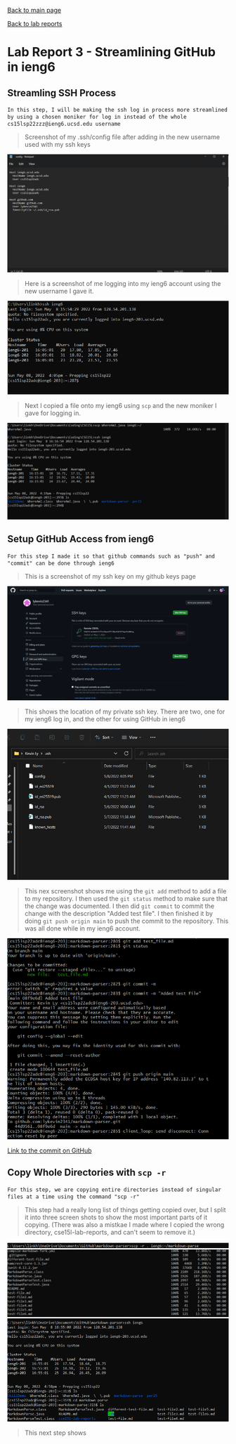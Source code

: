 [Back to main page](https://lykevin2341.github.io/cse15l-lab-reports/index.html)

[Back to lab reports](https://lykevin2341.github.io/cse15l-lab-reports/LabReports.html)

# Lab Report 3 - Streamlining GitHub in ieng6

## Streamling SSH Process
```
In this step, I will be making the ssh log in process more streamlined by using a chosen moniker for log in instead of the whole cs15lsp22zzz@ieng6.ucsd.edu username
```

>Screenshot of my .ssh/config file after adding in the new username used with my ssh keys

![image](Lab3Images/streamline%20ssh%20config%20file.png)


>Here is a screenshot of me logging into my ieng6 account using the new username I gave it.

![image](Lab3Images/ssh%20shortcut.png)


>Next I copied a file onto my ieng6 using `scp` and the new moniker I gave for logging in.

![image](Lab3Images/SCP%20with%20ieng6.png)


## Setup GitHub Access from ieng6

```
For this step I made it so that github commands such as "push" and "commit" can be done through ieng6
```

>This is a screenshot of my ssh key on my github keys page

![image](Lab3Images/ssh%20keys.png)

>This shows the location of my private ssh key. There are two, one for my ieng6 log in, and the other for using GitHub in ieng6

![images](Lab3Images/ssh%20key%20location.png)

>This nex screenshot shows me using the `git add` method to add a file to my repository. I then used the `git status` method to make sure that the change was documented. I then did `git commit` to commit the change with the description "Added test file". I then finished it by doing `git push origin main` to push the commit to the repository. This was all done while in my ieng6 account.

![images](Lab3Images/git%20push%20and%20commit.png)

[Link to the commit on GitHub](https://github.com/lykevin2341/markdown-parser/commit/08f9e6d9e8198e002b7a7fcb66dadbe3f17ad11a)

## Copy Whole Directories with `scp -r`

```
For this step, we are copying entire directories instead of singular files at a time using the command "scp -r"
```

>This step had a really long list of things getting copied over, but I split it into three screen shots to show the most important parts of it copying. (There was also a mistkae I made where I copied the wrong directory, cse15l-lab-reports, and can't seem to remove it.)

![image](Lab3Images/scp%20all%20file%201.png)
![image](Lab3Images/scp%20all%20file%202.png)
![image](Lab3Images/scp%20all%20file%203.png)

>This next step shows 